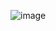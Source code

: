 ![image](https://user-images.githubusercontent.com/90745373/187881114-b9ed22f4-cb50-4fff-b3c5-0232f0793284.png)
